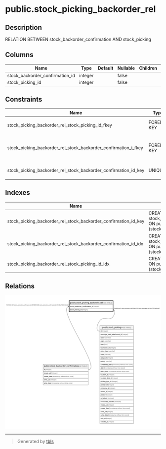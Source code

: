 # public.stock_picking_backorder_rel

## Description

RELATION BETWEEN stock_backorder_confirmation AND stock_picking

## Columns

| Name | Type | Default | Nullable | Children | Parents | Comment |
| ---- | ---- | ------- | -------- | -------- | ------- | ------- |
| stock_backorder_confirmation_id | integer |  | false |  | [public.stock_backorder_confirmation](public.stock_backorder_confirmation.md) |  |
| stock_picking_id | integer |  | false |  | [public.stock_picking](public.stock_picking.md) |  |

## Constraints

| Name | Type | Definition |
| ---- | ---- | ---------- |
| stock_picking_backorder_rel_stock_picking_id_fkey | FOREIGN KEY | FOREIGN KEY (stock_picking_id) REFERENCES stock_picking(id) ON DELETE CASCADE |
| stock_picking_backorder_rel_stock_backorder_confirmation_i_fkey | FOREIGN KEY | FOREIGN KEY (stock_backorder_confirmation_id) REFERENCES stock_backorder_confirmation(id) ON DELETE CASCADE |
| stock_picking_backorder_rel_stock_backorder_confirmation_id_key | UNIQUE | UNIQUE (stock_backorder_confirmation_id, stock_picking_id) |

## Indexes

| Name | Definition |
| ---- | ---------- |
| stock_picking_backorder_rel_stock_backorder_confirmation_id_key | CREATE UNIQUE INDEX stock_picking_backorder_rel_stock_backorder_confirmation_id_key ON public.stock_picking_backorder_rel USING btree (stock_backorder_confirmation_id, stock_picking_id) |
| stock_picking_backorder_rel_stock_backorder_confirmation_id_idx | CREATE INDEX stock_picking_backorder_rel_stock_backorder_confirmation_id_idx ON public.stock_picking_backorder_rel USING btree (stock_backorder_confirmation_id) |
| stock_picking_backorder_rel_stock_picking_id_idx | CREATE INDEX stock_picking_backorder_rel_stock_picking_id_idx ON public.stock_picking_backorder_rel USING btree (stock_picking_id) |

## Relations

![er](public.stock_picking_backorder_rel.svg)

---

> Generated by [tbls](https://github.com/k1LoW/tbls)
